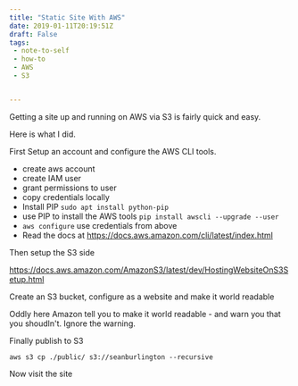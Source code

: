 ```yaml
---
title: "Static Site With AWS"
date: 2019-01-11T20:19:51Z
draft: False
tags:
 - note-to-self
 - how-to
 - AWS
 - S3


---
```


Getting a site up and running on AWS via S3 is fairly quick and easy. 

Here is what I did.

<!--more-->

First Setup an account and configure the AWS CLI tools.

 * create aws account
 * create IAM user
 * grant permissions to user
 * copy credentials locally
 * Install PIP `sudo apt install python-pip`
 * use PIP to install the AWS tools `pip install awscli --upgrade --user`
 * `aws configure`  use credentials from above
 * Read the docs at https://docs.aws.amazon.com/cli/latest/index.html

Then setup the S3 side


https://docs.aws.amazon.com/AmazonS3/latest/dev/HostingWebsiteOnS3Setup.html

Create an S3 bucket, configure as a website and make it world readable

Oddly here Amazon tell you to make it world readable - and warn you that you shoudln't. Ignore the warning.




Finally publish to S3

`aws s3 cp ./public/ s3://seanburlington --recursive`

Now visit the site


